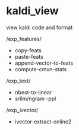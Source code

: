 # kaldi_view
view kaldi code and format

/exp_features/
 - copy-feats
 - paste-feats
 - append-vector-to-feats
 - compute-cmvn-stats

/exp_text/
 - nbest-to-linear
 - srilm/ngram -ppl

/exp_ivector/
 - ivector-extract-online2

